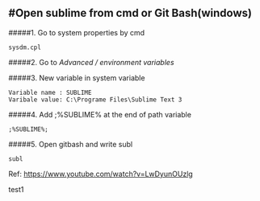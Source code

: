 #Open sublime from cmd or Git Bash(windows)
---
#####1. Go to system properties by cmd

    sysdm.cpl

#####2. Go to _Advanced_ _/_ _environment_ _variables_ 


#####3. New variable in system variable

    Variable name : SUBLIME
    Varibale value: C:\Programe Files\Sublime Text 3

#####4. Add ;%SUBLIME% at the end of path variable

    ;%SUBLIME%;

#####5. Open gitbash and write subl

    subl

Ref:   https://www.youtube.com/watch?v=LwDyunOUzlg

test1